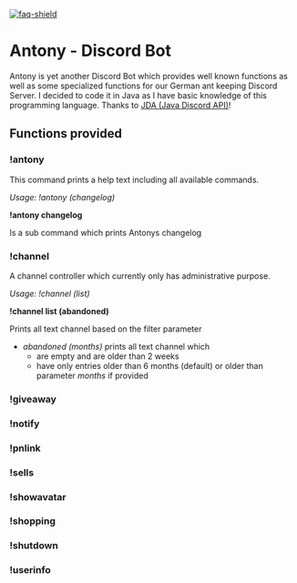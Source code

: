 [faq]: https://github.com/deso85/Antony/wiki
[faq-shield]: https://img.shields.io/badge/Wiki-FAQ-blue.svg
[ ![faq-shield] ][faq]

# Antony - Discord Bot
Antony is yet another Discord Bot which provides well known functions as well as some specialized functions for our German ant keeping Discord Server. I decided to code it in Java as I have basic knowledge of this programming language. Thanks to [JDA (Java Discord API)](https://github.com/DV8FromTheWorld/JDA)!

## Functions provided

### !antony
This command prints a help text including all available commands.

*Usage: !antony (changelog)*

**!antony changelog**

Is a sub command which prints Antonys changelog

### !channel
A channel controller which currently only has administrative purpose.

*Usage: !channel (list)*

**!channel list (abandoned)**

Prints all text channel based on the filter parameter

 * *abandoned (months)* prints all text channel which
   * are empty and are older than 2 weeks
   * have only entries older than 6 months (default) or older than parameter *months* if provided

### !giveaway

### !notify

### !pnlink

### !sells

### !showavatar

### !shopping

### !shutdown

### !userinfo
